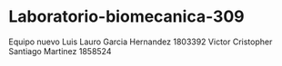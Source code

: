 # Laboratorio-biomecanica-309
Equipo nuevo
Luis Lauro Garcia Hernandez 1803392
Victor Cristopher Santiago Martinez 1858524
